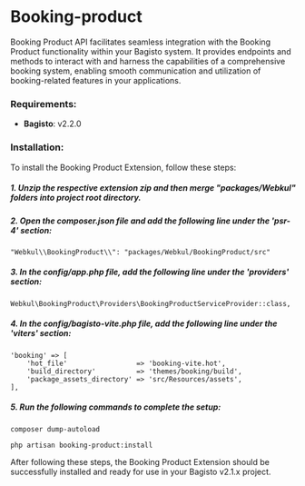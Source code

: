 # Booking-product

<p>Booking Product API facilitates seamless integration with the Booking Product functionality within your Bagisto system. It provides endpoints and methods to interact with and harness the capabilities of a comprehensive booking system, enabling smooth communication and utilization of booking-related features in your applications.</p>

### Requirements:

-   **Bagisto**: v2.2.0

### Installation:

To install the Booking Product Extension, follow these steps:

##### 1. Unzip the respective extension zip and then merge "packages/Webkul" folders into project root directory.

##### 2. Open the composer.json file and add the following line under the 'psr-4' section:

~~~
"Webkul\\BookingProduct\\": "packages/Webkul/BookingProduct/src"
~~~

##### 3. In the config/app.php file, add the following line under the 'providers' section:

~~~
Webkul\BookingProduct\Providers\BookingProductServiceProvider::class,
~~~

##### 4. In the config/bagisto-vite.php file, add the following line under the 'viters' section:

~~~
'booking' => [
    'hot_file'                 => 'booking-vite.hot',
    'build_directory'          => 'themes/booking/build',
    'package_assets_directory' => 'src/Resources/assets',
],
~~~

##### 5. Run the following commands to complete the setup:

~~~
composer dump-autoload
~~~

~~~
php artisan booking-product:install
~~~

After following these steps, the Booking Product Extension should be successfully installed and ready for use in your Bagisto v2.1.x project.
